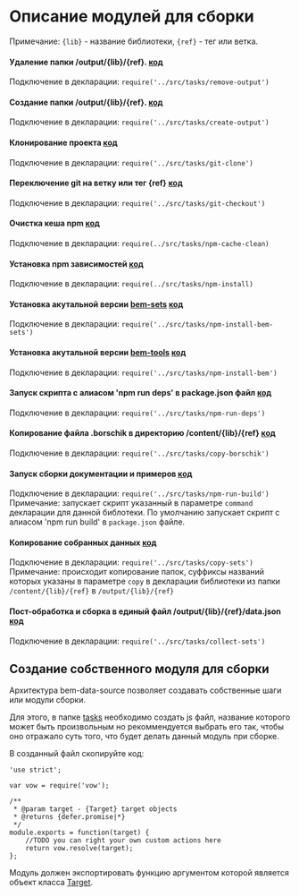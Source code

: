 # Описание модулей для сборки

Примечание: `{lib}` - название библиотеки, `{ref}` - тег или ветка.

#### Удаление папки /output/{lib}/{ref}. [код](../src/tasks/remove-output.js)

Подключение в декларации: `require('../src/tasks/remove-output')`

#### Создание папки /output/{lib}/{ref}. [код](../src/tasks/create-output.js)

Подключение в декларации: `require('../src/tasks/create-output')`

#### Клонирование проекта [код](../src/tasks/git-clone.js)

Подключение в декларации: `require('../src/tasks/git-clone')`

#### Переключение git на ветку или тег {ref} [код](../src/tasks/git-checkout.js)

Подключение в декларации: `require('../src/tasks/git-checkout')`

#### Очистка кеша npm [код](../src/tasks/npm-cache-clean.js)

Подключение в декларации: `require(../src/tasks/npm-cache-clean)`

#### Установка npm зависимостей [код](../src/tasks/npm-install.js)

Подключение в декларации: `require(../src/tasks/npm-install)`

#### Установка акутальной версии [bem-sets](https://github.com/bem/bem-sets) [код](../src/tasks/npm-install-bem-sets.js)

Подключение в декларации: `require('../src/tasks/npm-install-bem-sets')`

#### Установка акутальной версии [bem-tools](https://github.com/bem/bem-tools) [код](../src/tasks/npm-install-bem.js)

Подключение в декларации: `require('../src/tasks/npm-install-bem')`

#### Запуск скрипта с алиасом 'npm run deps' в package.json файл [код](../src/tasks/npm-run-deps.js)

Подключение в декларации: `require('../src/tasks/npm-run-deps')`

#### Копирование файла .borschik в директорию /content/{lib}/{ref} [код](../src/tasks/copy-borschik.js)

Подключение в декларации: `require('../src/tasks/copy-borschik')`

#### Запуск сборки документации и примеров [код](../src/tasks/npm-run-build.js)

Подключение в декларации: `require('../src/tasks/npm-run-build')`
Примечание: запускает скрипт указанный в параметре `command` декларации для данной библотеки.
            По умолчанию запускает скрипт с алиасом 'npm run build' в `package.json` файле.

#### Копирование собранных данных [код](../src/tasks/copy-sets.js)

Подключение в декларации: `require('../src/tasks/copy-sets')`
Примечание: происходит копирование папок, суффиксы названий которых указаны в параметре `copy` в декларации библиотеки
из папки `/content/{lib}/{ref}` в `/output/{lib}/{ref}`

#### Пост-обработка и сборка в единый файл /output/{lib}/{ref}/data.json [код](../src/tasks/collect-sets.js)

Подключение в декларации: `require('../src/tasks/collect-sets')`


## Создание собственного модуля для сборки

Архитектура bem-data-source позволяет создавать собственные шаги или модули сборки.

Для этого, в папке [tasks](../src/tasks) необходимо создать js файл, название которого может быть произвольным
но рекоммендуется выбрать его так, чтобы оно отражало суть того, что будет делать данный модуль при сборке.

В созданный файл скопируйте код:

```
'use strict';

var vow = require('vow');

/**
 * @param target - {Target} target objects
 * @returns {defer.promise|*}
 */
module.exports = function(target) {
    //TODO you can right your own custom actions here
    return vow.resolve(target);
};
```

Модуль должен экспортировать функцию аргументом которой является объект класса [Target](../src/target.js).

